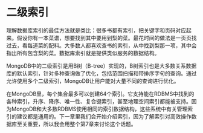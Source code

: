 # 二级索引

理解数据库索引的最佳方法就是类比：很多书都有索引，把关键字和页码对应起来。假设你有一本菜谱，想要找到其中要用到梨的菜。最花时间的做法是一页页找过去，看每道菜的配料。大多数人都喜欢查书的索引，从中找到梨那一项，其中会指出所有包含梨的菜。数据库索引就是提供类似服务的数据结构。

MongoDB中的二级索引是用B树（B-tree）实现的，B树索引也是大多数关系数据库的默认索引，针对多种查询做了优化，包括范围扫描和带排序字句的查询。通过允许使用多个二级索引，MongoDB让用户能对大量不同的查询进行优化。

在MongoDB里，每个集合最多可以创建64个索引。它支持能在RDBMS中找到的各种索引，升序、降序、唯一性、复合键索引，甚至地理空间索引都能被支持。因为MongoDB和大多数RDBMS使用相同的索引数据结构，这些系统中有关管理索引的建议都是通用的。下一章里我们会开始介绍索引，因为了解索引对高效操作数据库至关重要，所以我会用整个第7章来讨论这个话题。

